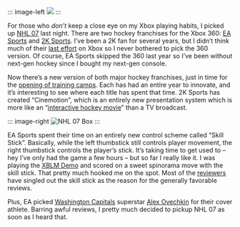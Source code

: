 ::: image-left
[![](http://image.devhawk.net/blog-content/20060915-hawkeye-on-nhl-07/RayTracer.png)](http://live.xbox.com/member/RayTracer) 
:::

For those who *don’t* keep a close eye on my Xbox playing habits, I picked
up [NHL 07](http://www.xbox.com/nhl07xbox360) last night. There are two
hockey franchises for the Xbox 360: [EA
Sports](http://www.easports.com/) and [2K
Sports](http://www.2ksports.com/). I’ve been a 2K fan for several years,
but I didn’t think much of their [last
effort](http://www.xbox.com/games/nhl2k6xbox/) on Xbox so I never
bothered to pick the 360 version. Of course, EA Sports skipped the 360
last year so I’ve been without next-gen hockey since I bought my
next-gen console.

Now there’s a new version of both major hockey franchises, just in time
for the [opening of training
camps](http://sports.espn.go.com/nhl/news/story?page=2006camps). Each
has had an entire year to innovate, and it’s interesting to see where
each title has spent that time. 2K Sports has created “Cinemotion”,
which is an entirely new presentation system which is more like an
“[interactive hockey
movie](http://xbox360.ign.com/articles/732/732345p1.html)” than a TV
broadcast.

::: image-right
![NHL 07 Box](http://image.devhawk.net/blog-content/20060915-hawkeye-on-nhl-07/boxnhl07.jpg) 
::: 

EA Sports spent their time on an entirely new control scheme called “Skill
Stick”. Basically, while the left thumbstick still controls player
movement, the right thumbstick controls the player’s stick. It’s taking
time to get used to – hey I’ve only had the game a few hours – but so
far I really like it. I was playing the [XBLM
Demo](http://www.xbox.com/en-US/live/marketplace/nhl07/demo.htm) and
scored on a sweet spinorama move with the skill stick. That pretty much
hooked me on the spot. Most of the
[reviewers](http://www.metacritic.com/games/platforms/xbox360/nhl07#critics)
have singled out the skill stick as the reason for the
generally favorable reviews. 

Plus, EA picked [Washington Capitals](http://www.washingtoncaps.com/) superstar 
[Alex Ovechkin](http://www.washingtoncaps.com/team/player.asp?player_id=17) for
their cover athlete. Barring awful reviews, I pretty much decided to
pickup NHL 07 as soon as I heard that.

